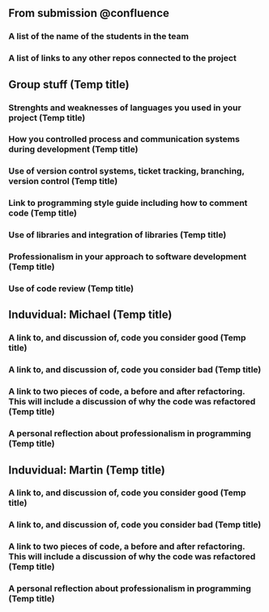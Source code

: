 
## From submission @confluence

### A list of the name of the students in the team
### A list of links to any other repos connected to the project

## Group stuff (Temp title)

### Strenghts and weaknesses of languages you used in your project (Temp title)


### How you controlled process and communication systems during development (Temp title)


### Use of version control systems, ticket tracking, branching, version control (Temp title)


### Link to programming style guide including how to comment code (Temp title)


### Use of libraries and integration of libraries (Temp title)


### Professionalism in your approach to software development (Temp title)


### Use of code review (Temp title)

## Induvidual: Michael (Temp title)

### A link to, and discussion of, code you consider good (Temp title)

### A link to, and discussion of, code you consider bad (Temp title)

### A link to two pieces of code, a before and after refactoring.  This will include a discussion of why the code was refactored (Temp title)

### A personal reflection about professionalism in programming (Temp title)

## Induvidual: Martin (Temp title)

### A link to, and discussion of, code you consider good (Temp title)

### A link to, and discussion of, code you consider bad (Temp title)

### A link to two pieces of code, a before and after refactoring.  This will include a discussion of why the code was refactored (Temp title)

### A personal reflection about professionalism in programming (Temp title)
